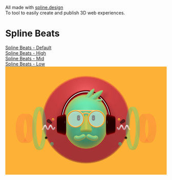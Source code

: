 All made with <a href="https://spline.design/">spline.design</a><br>
To tool to easily create and publish 3D web experiences.
<h1>Spline Beats</h1>
<a href="https://hannemaes.github.io/my-spline-designs/spline-exports/spline-beats/spline beats default/index.html">Spline Beats - Default</a><br>
<a href="https://hannemaes.github.io/my-spline-designs/spline-exports/spline-beats/spline beats high/index.html">Spline Beats - High</a><br>
<a href="https://hannemaes.github.io/my-spline-designs/spline-exports/spline-beats/spline beats mid/index.html">Spline Beats - Mid</a><br>
<a href="https://hannemaes.github.io/my-spline-designs/spline-exports/spline-beats/spline beats low/index.html">Spline Beats - Low</a><br>
<img src="img/splinebeats.jpg"><br>